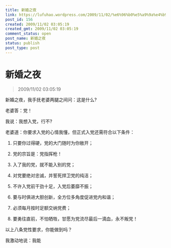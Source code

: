 ```yaml
---
title: 新婚之夜
link: https://lufuhao.wordpress.com/2009/11/02/%e6%96%b0%e5%a9%9a%e4%b9%8b%e5%a4%9c/
post_id: 156
created: 2009/11/02 03:05:19
created_gmt: 2009/11/02 03:05:19
comment_status: open
post_name: 新婚之夜
status: publish
post_type: post
---
```


# 新婚之夜

> 2009/11/02 03:05:19

 

新婚之夜，我手抚老婆两腿之间问：这是什么?

老婆答：党！

我说：我想入党，行不?

老婆道：你要求入党的心情我懂，但正式入党还需符合以下条件：

1. 只要你过得硬，党的大门随时为你敞开；

2. 党的宗旨是：党指挥枪！

3. 入了我的党，就不能入别的党；

4. 对党要绝对忠诚，并誓死捍卫党的纯洁；

5. 不许入党前干劲十足，入党后萎靡不振；

6. 要与时俱进大胆创新，全方位多角度促进党内和谐；

7. 必须每月按时足额交纳党费；

8. 要勇往直前，不怕牺牲，甘愿为党流尽最后一滴血，永不叛党！

以上八条党性要求，你能做到吗？

我激动地说：我能
